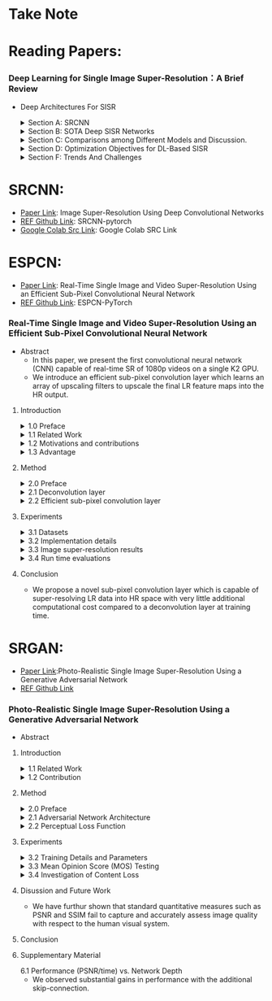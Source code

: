 # Take Note

# Reading Papers:
### Deep Learning for Single Image Super-Resolution：A Brief Review
* Deep Architectures For SISR
    <details>
    <summary> Section A: SRCNN </summary>

    * A three-layer CNN.
    * The filter size of each layer are [`64 x 1 x 9 x 9`, `32 x 64 x 5 x 5`, `1 x 32 x 5 x 5`]
    * The functions of these three nonlinear transformations are `(1) Patch extraction, (2) Nonlinear mapping, (3) Reconstuction`.
    * The loss function：mean square error (MSE).
    * We argue that its acclaim is owing to the CNN's strong capability of learning valid representations from big data in an end-to-end manner.
    </details>
    <details>
    <summary> Section B: SOTA Deep SISR Networks </summary>

    * Learning Effective Upsampling with CNN 
        * FSRCNN is the first work to use normal deconvolution layer to reconstruct HR images from LR feature maps.
        * ESPCN
            * Efficient Subpixel Convolution Layer
            * Rather than increasing resolution by explicitly enlarging feature maps as the deconvolution layer does, ESPCN extends the channels of the output features for storing the extra points to increase resolution and then rearranges these points to obtain the HR output through a specific mapping criterion.
        
    * The Deeper, The Better
        * VDSR is the first very deep model used in SISR.
            * The second contribution is the residual learning.
        * DRCN
            * To overcome the difficulties of training a deep recursive CNN, a multisupervised strategy is applied, and the result can be regarded as the fusion of 16 intermediate results.
        * SRResNet
            * It composed of 16 residual units (a residual unit consists of two nonlinear convolutions with residual learning.)
        * DRRN
        * DRCN
            * Then, to accommodate parameter reduction, each block shares the same parameters and is reused recursively.
        * EDSR
            * Remove the usage of BN.
            * Increases the number of output features of each layer on a large scale.
        * MDSR
            * Achieve the multiscale architecture.
        * SRDenseNet

    * Combining Properties of the SISR process with the Design of the CNN Frame
        * Combining sparse coding with deep NN
        * Learning to ensemble by NN
        * Deep architectures with progressive methodology
            * DEGREE
            * LapSRN: Generate SR of different scales progressively.
            * PixelSR: 
                * Leverage conditional autoregresive models to generate SR pixel-by-pixel.
                * First applies conditional PixelCNN to SISR.
        * Deep architectures with backprojection
        * Usage of additional information from LR
            * DEGREE: takes the edge map of LR as another input.
            * SFT-GAN: extra semantic information of LR for better perceptual quality.
        * Reconstruction-based frameworks based on priors offered by deep NN
            * IRCNN: they first trained a series of CNN-based denoisers with different noise levels and took backprojection as the reconstruction part.
        * Deep architectures with internal examples
            * ZSSR: 
                * the first literature combining deep architectures with interal-example learning.
                * However, this approach will increase runtime immensely.
    </details>
    <details>
    <summary> Section C: Comparisons among Different Models and Discussion. </summary>
    
    * PSNR/SSIM for measuring reconstruction quality
    * Number of parameters of NN for measuring storage efficiency (Params)
    * Number of composite multiply-accumulate operations for measuring computational efficiency (Mult&Adds)
    * MAYBE use ESPCN because the parameters is much smaller than others and its Mult&Adds is also smaller.
    * MAYBE use SRGAN because it's GAN-based.
    </details>
    <details>
    <summary> Section D: Optimization Objectives for DL-Based SISR </summary>

    * Benchmark of Optimization Objectives for DL-based SISR
        * MSE favors a high PSNR.
    * Objective Functions Based on non-Gaussian Additive Noises
    * Optimizing Forward KLD with Nonparametric Estimation
    
    * Section E: Characters of Different Objective Fucntions
    </details>
    <details>        
    <summary> Section F: Trends And Challenges </summary>
    
    * Lighter Deep Architectures for Efficient SISR.
    * More Effective DL Algorithms for Large-scale SISR and SISR with Unknow Corruption.
    * Theoretical Understanding of Deep Models for SISR.
    * More Rational Assessment Criteria for SISR in Different Applications.
    </details>
# SRCNN: 
* [Paper Link](https://arxiv.org/abs/1501.00092): Image Super-Resolution Using Deep Convolutional Networks
* [REF Github Link](https://github.com/yjn870/SRCNN-pytorch): SRCNN-pytorch
* [Google Colab Src Link](https://colab.research.google.com/drive/16nYeVokmDM_1cc_bi6z0Zu-MX9MRTbU3#scrollTo=GgR0KL5H2zv8): Google Colab SRC Link
# ESPCN:
* [Paper Link](https://arxiv.org/abs/1609.05158): Real-Time Single Image and Video Super-Resolution Using an Efficient Sub-Pixel Convolutional Neural Network
* [REF Github Link](https://github.com/Lornatang/ESPCN-PyTorch/blob/a3804d810e1416356c9e2b0bbb1619e39fa858d4/espcn_pytorch/model.py#L18): ESPCN-PyTorch
### Real-Time Single Image and Video Super-Resolution Using an Efficient Sub-Pixel Convolutional Neural Network
* Abstract
    * In this paper, we present the first convolutional neural network (CNN) capable of real-time SR of 1080p videos on a single K2 GPU.
    * We introduce an efficient sub-pixel convolution layer which learns an array of upscaling filters to upscale the final LR feature maps into the HR output.

1. Introduction
    <details>
    <summary> 1.0 Preface </summary>

    * The global SR problem assumes LR data to be a low-pass filtered (blurred), downsampled and nisy version of HR data.
    * It's a highly ill-posed problem, due to the loss of high-frequency information that occurs during the non-invertible low-pass filtering and subsampling operations.
    </details>
    <details>
    <summary> 1.1 Related Work </summary>

    * Sparse coding is an effective mechanism that assumes any natural image can be sparsely represented in a transform domain.
    * This transform domain is usually a dictionary of image atoms, which can be learnt through a training process that tries to discover the correspondence between LR and HR patches.
    </details>
    <details>
    <summary> 1.2 Motivations and contributions </summary>

    * To super-resolve a LR image into HR space, it is necessary to increase the resolution of the LR image to match that of the HR image at some point.
    * In this paper, contrary to previous works, we propose to increase the resolution from LR to HR only at the very end of the network and super-resolbe HR data from LR feature maps.
    </details>
    <details>
    <summary> 1.3 Advantage </summary>

    * For a network with L layers, we learn n_L-1 upscaling filters for the n_L-1 feature maps as opposed to one upscaling filter for the input image.
    * Thus, the network is capable of learning a better and more complex LR to HR mapping compared to a single fixed filter upscaling at the first layer.
    </details>

2. Method
    <details>
    <summary> 2.0 Preface </summary>

    * The downsampling operation is deterministic and known: to produce I^LR from I^HR, we first convolve I^HR using a Gaussian filter - then downsample the image by a factor of r.
    * In general, both I^LR and I^HR can have C color channels, thus they are represented as real-valued tensors of size H x W x C and rH x rW x C, respectively.
    * To solve the SISR problem, the SRCNN recovers from an upscaled and interpolated version of I^LR instead of I^LR.
    * In ESPCN, they avoid upscaling I^LR before feeding it into the network. Instead, they first apply a l layer convolutional neural network directly to the LR image, and then apply a sub-pixel convolution layer that upscaled the LR feature maps to produce I^SR.
    </details>
    <details>
    <summary> 2.1 Deconvolution layer </summary>
    
    * The addition of a deconvolution layer is a popular choice for recovering resolution from max-pooling adn other image down-sample layers.
    * It's trival to show that the bicubic interpolation used in SDRCNN is a psecial case of the decovolution layer.
    </details>
    <details>
    <summary> 2.2 Efficient sub-pixel convolution layer </summary>

    * PS is an periodic shuffling operator that rearranges the elements of a H x W x C * r^2 tensor to a tensor of shape rH x rW x C.
    * Given a training set consisting of HR image examples, we generatethe corresponding LR images, and calculate the pixel-wise mean squared error (MSE) of the reconstructuion as an objective function to train the network.
    </details>

3. Experiments
    <details>
    <summary> 3.1 Datasets </summary>
    
    * For their final models, they use 50,000 randomly selected images from ImageNet for the Training.
    * We only consider the luminance channel in YCbCr colour space in this section because humans are more sensitive to luminance changes.
    </details>
    <details>
    <summary> 3.2 Implementation details </summary>

    * The training stops after no improvement of the cost function is observed after 100 epochs.
    * Initial learning rate is set to 0.01 and final learning rate is set to 0.0001 and updated gradually when the improvement of the cost function is smaller than a threshold miu.The final layer learns 10 times slower.
    </details>
    <details>
    <summary> 3.3 Image super-resolution results </summary>
    
    * It is noticeable that despite each filter is independent in LR space, out independent filters is actually smooth in the HR space after PS.
    * Compared to SRCNN's last layer filters, their final layer filters has complex patterns for different feature maps, it also has much richer and more meaningful representations.
    * Result suggest that tanh function performs better for SISR compared to relu.
    </details>
    <details>
    <summary> 3.4 Run time evaluations </summary>

    * The mean PSNR (dB) of different methods. Benchmarks: Set5, Set14, BSD300, BSD500
    </details>

4. Conclusion
    * We propose a novel sub-pixel convolution layer which is capable of super-resolving LR data into HR space with very little additional computational cost compared to a deconvolution layer at training time.
# SRGAN:
* [Paper Link](https://arxiv.org/abs/1609.04802):Photo-Realistic Single Image Super-Resolution Using a Generative Adversarial Network
* [REF Github Link](https://github.com/Lornatang/SRGAN-PyTorch)
### Photo-Realistic Single Image Super-Resolution Using a Generative Adversarial Network
* Abstract
1. Introduction
    <details>
    <summary> 1.1 Related Work </summary>

    * How do we recover the finer texture details when we super-resolbe at large upscaling facotrs?
    * The behavior of optimization-based super-resolution methods is principally driven by the choice of the objective function.
    * To our knowledge, it is the first framework capable of inferring photo-realistic natural images for 4x upsacaling factors.
    * We propose a perceptual loss function which consists of an adversarial loss and a content loss.
    * The adversarial loss pushes our solution to the natural image manifold using a discriminator network.
    </details>
    <details>
    <summary> 1.2 Contribution </summary>

    * The ability of MSE (and PSNR) to capture perceptually relevant differences, such as high texture detail, is very limited as they are defined based on pixel-wise image differences.
    * We propse a super-resolution generative adversarial network (SRGAN) for which we employ a deep residual network (ResNet) with skip-connection and diverge from MSE as teh sole optimization target.

    * 1.1 Related work
        * Another powerful design choice that eases the training of deep CNNs is the recently introduced concept of residual blocks and skip-connections.
        * Minimizing MSE encourages finding pixel-wise averages of plausible solutions which are typically overly-smooth and thus have poor perceptual quality.
    * 1.2 Contribution
        * The GAN procedure encourages the reconstructions to move towards regions of the search space with high probability of containing photo-realistic images and thus closer to the natural image manifold.
        * We replace the MSE-based content loss with a loss calculated on feature maps of the VGG network.
    </details>
2. Method
    <details>
    <summary> 2.0 Preface </summary>

    * For an image with C color channels, we describe I^LR by a real-valued tensor of size W x H x C and I^HR, I^SR by rW x rH x C respectively.
    * Our ultimate goal is to train a generating function G that estimates for a given LR input image its corresponding HR counterpart.
    * In this work we will specifically design a perceptual loss I^SR as a weighted combination of several loss components.
    </details>

    <details>
    <summary> 2.1 Adversarial Network Architecture </summary>

    * At the core of our very deep generator network G, which is illustrated in Figure 4 are B residual blocks with identical layout.
    * Specifically, we use two convolutional layers with small 3 x 3 kernels and 64 feature maps followed by batch-normalization layers and ParametricReLU as the activation function.
    * We use LeakyReLU activation (alpha = 0.2) and avoid max-pooling throughout the network.
    * It contains eight convolutional layers with an increasing numnber of 3 x 3 filter kernels, increasing by a factor of 2 from 64 to 512 kerneks as in the VGG network.
    * Strided convolutions are used to reduce the image resolution each time the number of feature is doubled.
    * The resulting 512 feature maps are followed by two dense layers and a final sigmoid activation function to obtain a probability for sample classification.
    </details>
    <details>
    <summary> 2.2 Perceptual Loss Function </summary>

    * The definition of our perceptual loss function I^SR is critical for the performance of out generator network.
    * We design a loss function that assesses a solution with respect to perceptually relevant characteristics.
    * Content Loss:
        * We define the VGG loss based on the ReLU activation layers of the pre-trained 19 layer VGG network.
        * We then define the VGG loss as the euclidean distance between the feature representations of a reconstructed image G(I^LR) and the reference image I^HR.
    * Adversarial loss:
        * This encourages our network to favor solutions that reside on the manifold of natural images.
    </details>
3. Experiments
    <details>
    <summary> 3.2 Training Details and Parameters</summary>

    * We obtained the LR images by downsampling the HR images (BGR, C = 3) using bicubic kernel with downsampling factor r = 4.
    * For each mini-batch we crop 16 random 96 x 96 HR sub images of distinct training images.
    * Note that we can apply the generator model to images of arbitrary size as it is fully convolutional.
    * We scaled the range of the LR input images to [0, 1] and for the HR images to [-1, 1]. The MSE loss was thus calculated on images of intensity range [-1 ,1].
    * The SRResNet networks were trained with a learning rate of 1e-4 and 1e6 update iterations.
    * We employed the trained MSE-based SRResNet network as initialization for the generator when training the actual GAN to avoid undesired local optima.
    * All SRGAN variants were trained with 1e5 update iterations at a learning rate of 1e-4 and another 1e5 iterations at a lower rate of 1e-5.
    * We alternate updates to the generator and discriminator network.
    * Our generator network has 16 identitcal (B = 16) residual blocks.
    * During test time we turn batch-normalization update off to obtain an output that deterministically depends only on the input.
    </details>
    <details>
    <summary> 3.3 Mean Opinion Score (MOS) Testing</summary>

    * The raters rated 12 versions of each image on Set5, Set14 and BSD100: (1) nearest neighbor (NN), bicubic, SRCNN, SelfExSR, DRCN, ESPCN, SRResNet-MSE, SRResNet-VGG22, SRGAN-MSE, SRGAN-VGG22, SRGAN-VGG54, and the original HR image.

    </details>
    <details>
    <summary> 3.4 Investigation of Content Loss</summary>

    * SRGAN-MSE: to investigate the adversarial network with the standard MSE as content loss.
    * SRGAN-VGG22: a loss defined on feature maps representing lower-level features.
    * SRGAN-VGG54: a loss defined on feature maps of higher level features from deeper network layers with more potential to focus on the content of the images. We refer to this network as SRGAN in the following.
    * We observed a trend that using the higher level VGG feature maps yields better texture detail when compared to lower level.
    </details>
4. Disussion and Future Work
    * We have furthur shown that standard quantitative measures such as PSNR and SSIM fail to capture and accurately assess image quality with respect to the human visual system.
5. Conclusion
6. Supplementary Material
    </details>
    <summary> 6.1 Performance (PSNR/time) vs. Network Depth </summary>

    * We observed substantial gains in performance with the additional skip-connection.
    </details>